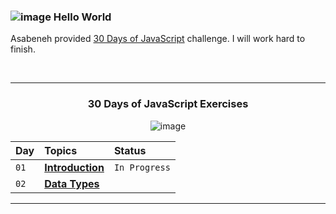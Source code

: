 ### ![image](https://github.com/dogukankoc/ECommerceWebApplication/assets/109290790/f357b3c3-d0a0-4ab9-a06c-ff87ecea00c0) Hello World 

Asabeneh provided [30 Days of JavaScript](https://github.com/Asabeneh/30-Days-Of-JavaScript/tree/master) challenge. I will work hard to finish. 
<div align= "center">
<br/>
<hr/>

<h3 align="center">30 Days of JavaScript Exercises </h3>

![image](https://github.com/dogukankoc/30DaysOfJavaScriptExercises/assets/109290790/5f9726af-527c-4952-b19c-a20c763c237e)


| Day  | Topics                                                                                                                                  | Status       |
| :--- | :-------------------------------------------------------------------------------------------------------------------------------------- | :----------- |
| `01` | **[Introduction](#)**                                                                                                                   | `In Progress`|
| `02` | **[Data Types](#)**                                                                                                                     |              | 

<hr/>
</div>
